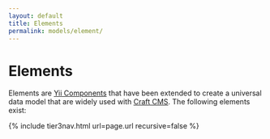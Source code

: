 ```yaml
---
layout: default
title: Elements
permalink: models/element/
---
```


# Elements
Elements are [Yii Components][] that have been extended to create a universal data model that are widely used with [Craft CMS][].  The following elements exist:

{% include tier3nav.html url=page.url recursive=false %}


[Yii Components]: yii_component_url "Yii Components"
[Craft CMS]: http://buildwithcraft.com/ "Craft CMS"
